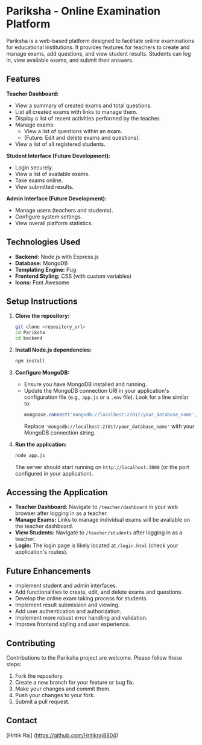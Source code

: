 # Pariksha - Online Examination Platform

Pariksha is a web-based platform designed to facilitate online examinations for educational institutions. It provides features for teachers to create and manage exams, add questions, and view student results. Students can log in, view available exams, and submit their answers.

## Features

**Teacher Dashboard:**

* View a summary of created exams and total questions.
* List all created exams with links to manage them.
* Display a list of recent activities performed by the teacher.
* Manage exams:
    * View a list of questions within an exam.
    * (Future: Edit and delete exams and questions).
* View a list of all registered students.

**Student Interface (Future Development):**

* Login securely.
* View a list of available exams.
* Take exams online.
* View submitted results.

**Admin Interface (Future Development):**

* Manage users (teachers and students).
* Configure system settings.
* View overall platform statistics.

## Technologies Used

* **Backend:** Node.js with Express.js
* **Database:** MongoDB
* **Templating Engine:** Pug
* **Frontend Styling:** CSS (with custom variables)
* **Icons:** Font Awesome

## Setup Instructions

1.  **Clone the repository:**
    ```bash
    git clone <repository_url>
    cd Pariksha
    cd backend
    ```

2.  **Install Node.js dependencies:**
    ```bash
    npm install
    ```

3.  **Configure MongoDB:**
    * Ensure you have MongoDB installed and running.
    * Update the MongoDB connection URI in your application's configuration file (e.g., `app.js` or a `.env` file). Look for a line similar to:
        ```javascript
        mongoose.connect('mongodb://localhost:27017/your_database_name', { useNewUrlParser: true, useUnifiedTopology: true });
        ```
        Replace `'mongodb://localhost:27017/your_database_name'` with your MongoDB connection string.

4.  **Run the application:**
    ```bash
    node app.js
    ```

    The server should start running on `http://localhost:3000` (or the port configured in your application).

## Accessing the Application

* **Teacher Dashboard:** Navigate to `/teacher/dashboard` in your web browser after logging in as a teacher.
* **Manage Exams:** Links to manage individual exams will be available on the teacher dashboard.
* **View Students:** Navigate to `/teacher/students` after logging in as a teacher.
* **Login:** The login page is likely located at `/login.html` (check your application's routes).

## Future Enhancements

* Implement student and admin interfaces.
* Add functionalities to create, edit, and delete exams and questions.
* Develop the online exam taking process for students.
* Implement result submission and viewing.
* Add user authentication and authorization.
* Implement more robust error handling and validation.
* Improve frontend styling and user experience.

## Contributing

Contributions to the Pariksha project are welcome. Please follow these steps:

1.  Fork the repository.
2.  Create a new branch for your feature or bug fix.
3.  Make your changes and commit them.
4.  Push your changes to your fork.
5.  Submit a pull request.


## Contact

[Hritik Raj] (https://github.com/Hritikraj8804)